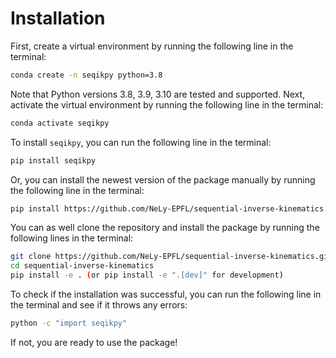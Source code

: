 # Installation

First, create a virtual environment by running the following line in the terminal:
```bash
conda create -n seqikpy python=3.8
```

Note that Python versions 3.8, 3.9, 3.10 are tested and supported. Next, activate the virtual environment by running the following line in the terminal:
```bash
conda activate seqikpy
```

To install `seqikpy`, you can run the following line in the terminal:
```bash
pip install seqikpy
```

Or, you can install the newest version of the package manually by running the following line in the terminal:
```bash
pip install https://github.com/NeLy-EPFL/sequential-inverse-kinematics.git
```

You can as well clone the repository and install the package by running the following lines in the terminal:
```bash
git clone https://github.com/NeLy-EPFL/sequential-inverse-kinematics.git
cd sequential-inverse-kinematics
pip install -e . (or pip install -e ".[dev]" for development)
```

To check if the installation was successful, you can run the following line in the terminal and see if it throws any errors:
```bash
python -c "import seqikpy"
```

If not, you are ready to use the package!
